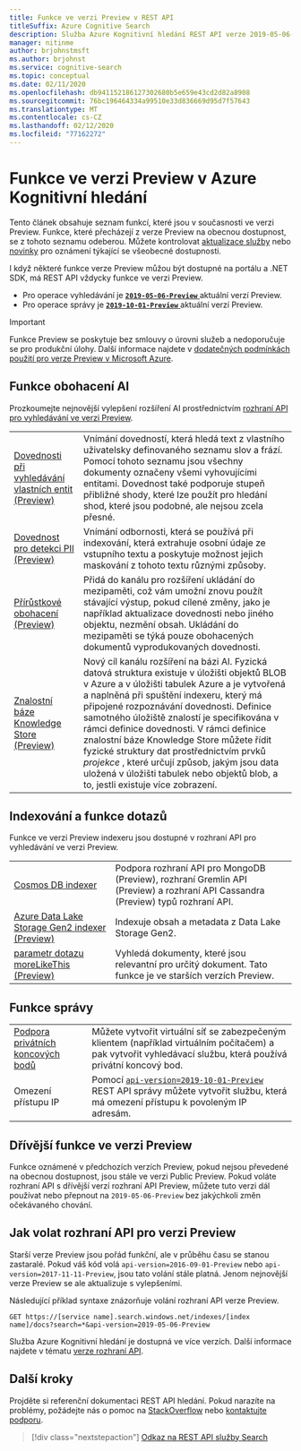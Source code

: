 ```yaml
---
title: Funkce ve verzi Preview v REST API
titleSuffix: Azure Cognitive Search
description: Služba Azure Kognitivní hledání REST API verze 2019-05-06-Preview zahrnuje experimentální funkce, jako jsou úložiště znalostí a ukládání do mezipaměti indexerů pro přírůstkové obohacení.
manager: nitinme
author: brjohnstmsft
ms.author: brjohnst
ms.service: cognitive-search
ms.topic: conceptual
ms.date: 02/11/2020
ms.openlocfilehash: db941152186127302680b5e659e43cd2d82a8908
ms.sourcegitcommit: 76bc196464334a99510e33d836669d95d7f57643
ms.translationtype: MT
ms.contentlocale: cs-CZ
ms.lasthandoff: 02/12/2020
ms.locfileid: "77162272"
---
```

# <a name="preview-features-in-azure-cognitive-search"></a>Funkce ve verzi Preview v Azure Kognitivní hledání

Tento článek obsahuje seznam funkcí, které jsou v současnosti ve verzi Preview. Funkce, které přecházejí z verze Preview na obecnou dostupnost, se z tohoto seznamu odeberou. Můžete kontrolovat [aktualizace služby](https://azure.microsoft.com/updates/?product=search) nebo [novinky](whats-new.md) pro oznámení týkající se všeobecné dostupnosti.

I když některé funkce verze Preview můžou být dostupné na portálu a .NET SDK, má REST API vždycky funkce ve verzi Preview.

+ Pro operace vyhledávání je [ **`2019-05-06-Preview`** ](https://docs.microsoft.com/rest/api/searchservice/index-2019-05-06-preview) aktuální verzí Preview.
+ Pro operace správy je [ **`2019-10-01-Preview`** ](https://docs.microsoft.com/rest/api/searchmanagement/index-2019-10-01-preview) aktuální verzí Preview.

> [!IMPORTANT]
> Funkce Preview se poskytuje bez smlouvy o úrovni služeb a nedoporučuje se pro produkční úlohy. Další informace najdete v [dodatečných podmínkách použití pro verze Preview v Microsoft Azure](https://azure.microsoft.com/support/legal/preview-supplemental-terms/).

## <a name="ai-enrichment-features"></a>Funkce obohacení AI

Prozkoumejte nejnovější vylepšení rozšíření AI prostřednictvím [rozhraní API pro vyhledávání ve verzi Preview](https://docs.microsoft.com/rest/api/searchservice/index-2019-05-06-preview).

|||
|-|-|
| [Dovednosti při vyhledávání vlastních entit (Preview)](cognitive-search-skill-custom-entity-lookup.md ) | Vnímání dovedností, která hledá text z vlastního uživatelsky definovaného seznamu slov a frází. Pomocí tohoto seznamu jsou všechny dokumenty označeny všemi vyhovujícími entitami. Dovednost také podporuje stupeň přibližné shody, které lze použít pro hledání shod, které jsou podobné, ale nejsou zcela přesné. | 
| [Dovednost pro detekci PII (Preview)](cognitive-search-skill-pii-detection.md) | Vnímání odbornosti, která se používá při indexování, která extrahuje osobní údaje ze vstupního textu a poskytuje možnost jejich maskování z tohoto textu různými způsoby.| 
| [Přírůstkové obohacení (Preview)](cognitive-search-incremental-indexing-conceptual.md) | Přidá do kanálu pro rozšíření ukládání do mezipaměti, což vám umožní znovu použít stávající výstup, pokud cílené změny, jako je například aktualizace dovednosti nebo jiného objektu, nezmění obsah. Ukládání do mezipaměti se týká pouze obohacených dokumentů vyprodukovaných dovednosti.| 
| [Znalostní báze Knowledge Store (Preview)](knowledge-store-concept-intro.md) | Nový cíl kanálu rozšíření na bázi AI. Fyzická datová struktura existuje v úložišti objektů BLOB v Azure a v úložišti tabulek Azure a je vytvořená a naplněná při spuštění indexeru, který má připojené rozpoznávání dovednosti. Definice samotného úložiště znalostí je specifikována v rámci definice dovednosti. V rámci definice znalostní báze Knowledge Store můžete řídit fyzické struktury dat prostřednictvím prvků *projekce* , které určují způsob, jakým jsou data uložená v úložišti tabulek nebo objektů blob, a to, jestli existuje více zobrazení.| 

## <a name="indexing-and-query-features"></a>Indexování a funkce dotazů

Funkce ve verzi Preview indexeru jsou dostupné v rozhraní API pro vyhledávání ve verzi Preview. 

|||
|-|-|
| [Cosmos DB indexer](search-howto-index-cosmosdb.md) | Podpora rozhraní API pro MongoDB (Preview), rozhraní Gremlin API (Preview) a rozhraní API Cassandra (Preview) typů rozhraní API. | 
|  [Azure Data Lake Storage Gen2 indexer (Preview)](search-howto-index-azure-data-lake-storage.md) | Indexuje obsah a metadata z Data Lake Storage Gen2.| 
| [parametr dotazu moreLikeThis (Preview)](search-more-like-this.md) | Vyhledá dokumenty, které jsou relevantní pro určitý dokument. Tato funkce je ve starších verzích Preview. | 

## <a name="management-features"></a>Funkce správy

|||
|-|-|
| [Podpora privátních koncových bodů](service-create-private-endpoint.md) | Můžete vytvořit virtuální síť se zabezpečeným klientem (například virtuálním počítačem) a pak vytvořit vyhledávací službu, která používá privátní koncový bod. |
| Omezení přístupu IP | Pomocí [`api-version=2019-10-01-Preview`](https://docs.microsoft.com/rest/api/searchmanagement/index-2019-10-01-preview) REST API správy můžete vytvořit službu, která má omezení přístupu k povoleným IP adresám. |

## <a name="earlier-preview-features"></a>Dřívější funkce ve verzi Preview

Funkce oznámené v předchozích verzích Preview, pokud nejsou převedené na obecnou dostupnost, jsou stále ve verzi Public Preview. Pokud voláte rozhraní API s dřívější verzí rozhraní API Preview, můžete tuto verzi dál používat nebo přepnout na `2019-05-06-Preview` bez jakýchkoli změn očekávaného chování.

## <a name="how-to-call-a-preview-api"></a>Jak volat rozhraní API pro verzi Preview

Starší verze Preview jsou pořád funkční, ale v průběhu času se stanou zastaralé. Pokud váš kód volá `api-version=2016-09-01-Preview` nebo `api-version=2017-11-11-Preview`, jsou tato volání stále platná. Jenom nejnovější verze Preview se ale aktualizuje s vylepšeními. 

Následující příklad syntaxe znázorňuje volání rozhraní API verze Preview.

    GET https://[service name].search.windows.net/indexes/[index name]/docs?search=*&api-version=2019-05-06-Preview

Služba Azure Kognitivní hledání je dostupná ve více verzích. Další informace najdete v tématu [verze rozhraní API](search-api-versions.md).

## <a name="next-steps"></a>Další kroky

Projděte si referenční dokumentaci REST API hledání. Pokud narazíte na problémy, požádejte nás o pomoc na [StackOverflow](https://stackoverflow.com/) nebo [kontaktujte podporu](https://azure.microsoft.com/support/community/?product=search).

> [!div class="nextstepaction"]
> [Odkaz na REST API služby Search](https://docs.microsoft.com/rest/api/searchservice/)